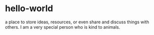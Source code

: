 # hello-world
a place to store ideas, resources, or even share and discuss things with others.
I am a very special person who is kind to animals.
